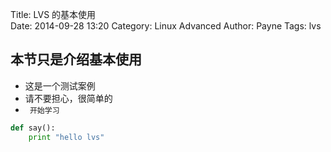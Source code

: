 Title: LVS 的基本使用	
Date: 2014-09-28 13:20
Category: Linux Advanced
Author: Payne
Tags: lvs
## 本节只是介绍基本使用
* 这是一个测试案例
* 请不要担心，很简单的
*  ` 开始学习`
```python
def say():
    print "hello lvs"
```
